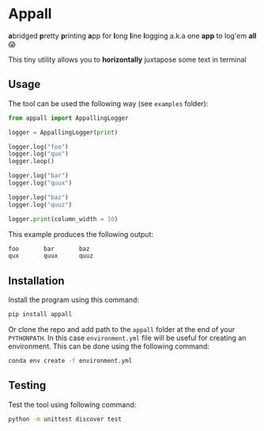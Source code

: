 # Appall

**a**bridged **p**retty **p**rinting **a**pp for **l**ong **l**ine **l**ogging a.k.a one **app** to log'em **all** 😱

This tiny utility allows you to **horizontally** juxtapose some text in terminal

## Usage

The tool can be used the following way (see `examples` folder):

```py
from appall import AppallingLogger

logger = AppallingLogger(print)

logger.log("foo")
logger.log("qux")
logger.loop()

logger.log("bar")
logger.log("quux")

logger.log("baz")
logger.log("quuz")

logger.print(column_width = 10)
```

This example produces the following output:

```sh
foo       bar       baz       
qux       quux      quuz      
```

## Installation

Install the program using this command:

```sh
pip install appall
```

Or clone the repo and add path to the `appall` folder at the end of your `PYTHONPATH`. In this case `environment.yml` file will be useful for creating an environment. This can be done using the following command:

```sh
conda env create -f environment.yml
```

## Testing

Test the tool using following command:

```sh
python -m unittest discover test
```

